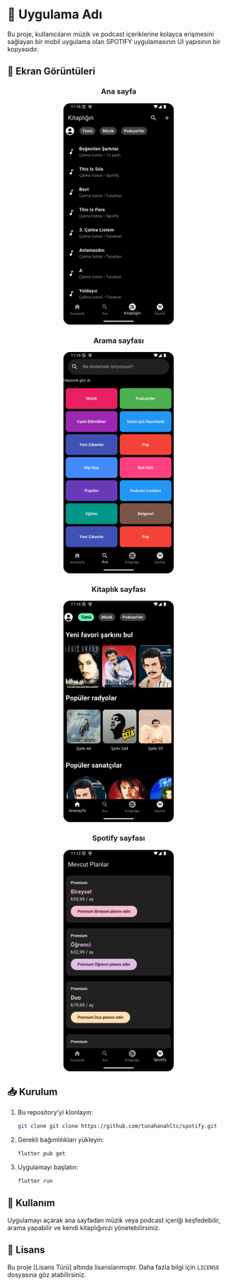 # 📱 Uygulama Adı

Bu proje, kullanıcıların müzik ve podcast içeriklerine kolayca erişmesini sağlayan bir mobil uygulama olan SPOTIFY uygulamasının UI yapısının bir kopyasıdır.

## 📸 Ekran Görüntüleri

<div align="center">

### Ana sayfa
<img src="./screenshots/Screenshot_20250228_021612.png" alt="Ana Sayfa" width="250">

### Arama sayfası
<img src="./screenshots/Screenshot_20250228_021624.png" alt="Arama Sayfası" width="250">

### Kitaplık sayfası
<img src="./screenshots/Screenshot_20250228_021632.png" alt="Kitaplık Sayfası" width="250">

### Spotify sayfası
<img src="./screenshots/Screenshot_20250228_021355.png" alt="Kitaplık Sayfası" width="250">

</div>





## 📥 Kurulum
1. Bu repository'yi klonlayın:
   ```sh
   git clone git clone https://github.com/tunahanahltc/spotify.git

   ```
2. Gerekli bağımlılıkları yükleyin:
   ```sh
   flutter pub get

   ```
3. Uygulamayı başlatın:
   ```sh
   flutter run

   ```

## 📌 Kullanım
Uygulamayı açarak ana sayfadan müzik veya podcast içeriği keşfedebilir, arama yapabilir ve kendi kitaplığınızı yönetebilirsiniz.

## 📄 Lisans
Bu proje [Lisans Türü] altında lisanslanmıştır. Daha fazla bilgi için `LICENSE` dosyasına göz atabilirsiniz.

